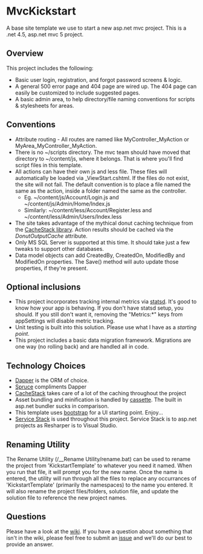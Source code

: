 MvcKickstart
===========

A base site template we use to start a new asp.net mvc project.  This is a .net 4.5, asp.net mvc 5 project. 

Overview
--------
This project includes the following:
* Basic user login, registration, and forgot password screens & logic.
* A general 500 error page and 404 page are wired up.  The 404 page can easily be customized to include suggested pages.
* A basic admin area, to help directory/file naming conventions for scripts & stylesheets for areas.

Conventions
-----------

* Attribute routing - All routes are named like MyController_MyAction or MyArea_MyController_MyAction.
* There is no ~/scripts directory. The mvc team should have moved that directory to ~/content/js, where it belongs.  That is where you'll find script files in this template. 
* All actions can have their own js and less file.  These files will automatically be loaded via _ViewStart.cshtml.  If the files do not exist, the site will not fail.  The default convention is to place a file named the same as the action, inside a folder named the same as the controller.  
    * Eg. ~/content/js/Account/Login.js and ~/content/js/Admin/Home/Index.js
    * Similarly: ~/content/less/Account/Register.less and ~/content/less/Admin/Users/Index.less
* The site takes advantage of the mythical donut caching technique from the [CacheStack library](https://github.com/laughlin/laughlin_cachestack). Action results should be cached via the *DonutOutputCache* attribute.
* Only MS SQL Server is supported at this time. It should take just a few tweaks to support other databases.
* Data model objects can add CreatedBy, CreatedOn, ModifiedBy and ModifiedOn properties. The Save() method will auto update those properties, if they're present.

Optional inclusions
----------------------
* This project incorporates tracking internal metrics via [statsd](https://github.com/etsy/statsd).  It's good to know how your app is behaving.  If you don't have statsd setup, you should.  If you still don't want it, removing the "Metrics:*" keys from appSettings will disable metric tracking.
* Unit testing is built into this solution.  Please use what I have as a _starting point_.
* This project includes a basic data migration framework. Migrations are one way (no rolling back) and are handled all in code.

Technology Choices
------------------
* [Dapper](https://github.com/SamSaffron/dapper-dot-net) is the ORM of choice.
* [Spruce](https://github.com/laughlin/laughlin_spruce) compliments Dapper
* [CacheStack](https://github.com/laughlin/laughlin_cachestack) takes care of a lot of the caching throughout the project
* Asset bundling and minification is handled by [cassette](http://getcassette.net/).  The built in asp.net bundler sucks in comparison.
* This template uses [bootstrap](http://twitter.github.com/bootstrap/) for a UI starting point. Enjoy...
* [Service Stack](http://www.servicestack.net/) is used throughout this project.  Service Stack is to asp.net projects as Resharper is to Visual Studio.

Renaming Utility
----------------
The Rename Utility (/__Rename Utility/rename.bat) can be used to rename the project from 'KickstartTemplate' to whatever you need it named. 
When you run that file, it will prompt you for the new name. Once the name is entered, the utility will run through all the files to replace any occurrances of 'KickstartTemplate' (primarily the namespaces) to the name you entered. It will also rename the project files/folders, solution file, and update the solution file to reference the new project names.

Questions
-----------------
Please have a look at the [wiki](https://github.com/laughlin/MvcKickstart/wiki). If you have a question about something that isn't in the wiki, please feel free to submit an [issue](https://github.com/laughlin/MvcKickstart/issues) and we'll do our best to provide an answer.
